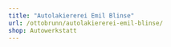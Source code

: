 ```yaml
---
title: "Autolakiererei Emil Blinse"
url: /ottobrunn/autolakiererei-emil-blinse/
shop: Autowerkstatt
---
```

